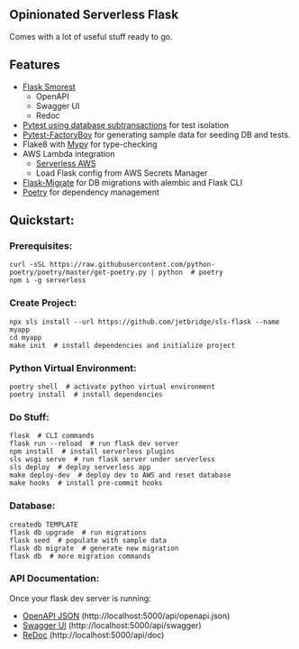 ## Opinionated Serverless Flask

Comes with a lot of useful stuff ready to go.

## Features

- [Flask Smorest](https://pypi.org/project/flask-smorest/)
  - OpenAPI
  - Swagger UI
  - Redoc
- [Pytest using database subtransactions](https://pypi.org/project/pytest-flask-sqlalchemy/) for test isolation
- [Pytest-FactoryBoy](https://pytest-factoryboy.readthedocs.io/en/latest/#model-fixture) for generating sample data for seeding DB and tests.
- Flake8 with [Mypy](http://mypy-lang.org/) for type-checking
- AWS Lambda integration
  - [Serverless AWS](https://serverless.com/framework/docs/providers/aws/)
  - Load Flask config from AWS Secrets Manager
- [Flask-Migrate](https://flask-migrate.readthedocs.io/en/latest/) for DB migrations with alembic and Flask CLI
- [Poetry](https://python-poetry.org/docs/) for dependency management

## Quickstart:

### Prerequisites:

```
curl -sSL https://raw.githubusercontent.com/python-poetry/poetry/master/get-poetry.py | python  # poetry
npm i -g serverless
```

### Create Project:

```
npx sls install --url https://github.com/jetbridge/sls-flask --name myapp
cd myapp
make init  # install dependencies and initialize project
```

### Python Virtual Environment:

```
poetry shell  # activate python virtual environment
poetry install  # install dependencies
```

### Do Stuff:

```
flask  # CLI commands
flask run --reload  # run flask dev server
npm install  # install serverless plugins
sls wsgi serve  # run flask server under serverless
sls deploy  # deploy serverless app
make deploy-dev  # deploy dev to AWS and reset database
make hooks  # install pre-commit hooks
```

### Database:

```
createdb TEMPLATE
flask db upgrade  # run migrations
flask seed  # populate with sample data
flask db migrate  # generate new migration
flask db  # more migration commands
```

### API Documentation:

Once your flask dev server is running:

- [OpenAPI JSON](http://localhost:5000/api/openapi.json) (http://localhost:5000/api/openapi.json)
- [Swagger UI](http://localhost:5000/api/swagger) (http://localhost:5000/api/swagger)
- [ReDoc](http://localhost:5000/api/doc) (http://localhost:5000/api/doc)

